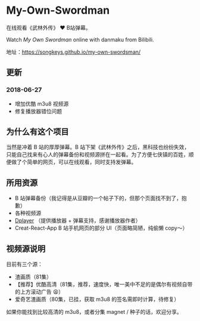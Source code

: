 # My-Own-Swordman

在线观看《武林外传》 ❤️  B站弹幕。

Watch *My Own Swordman* online with danmaku from Bilibili.

地址：<https://songkeys.github.io/my-own-swordsman/>

## 更新

### 2018-06-27

- 增加优酷 m3u8 视频源
- 修复播放器错位问题

## 为什么有这个项目

当然是冲着 B 站的厚厚弹幕。B 站下架《武林外传》之后，黑科技也纷纷失效，只能自己找来有心人的弹幕备份和视频源拼在一起看。为了方便七侠镇的百姓，顺便做了个简单的网页，可以在线观看，同时支持发弹幕。

## 所用资源

- B 站弹幕备份（我记得是从豆瓣的一个帖子下的，但那个页面找不到了，抱歉）
- 各种视频源
- [Dplayer](http://dplayer.js.org/) （提供播放器 + 弹幕支持，感谢播放器作者）
- Creat-React-App B 站手机网页的部分 UI（页面略简陋，纯偷懒 copy～）

## 视频源说明

目前有三个源：

- 渣画质（81集）
- 【推荐】优酷高清（81集，推荐，速度快，唯一美中不足的是偶尔有视频自带的上方滚动广告 😫）
- 爱奇艺渣画质（80集，已挂，获取 m3u8 的签名需即时计算，待修复）

如果你能找到比较高清的 m3u8，或者分集 magnet / 种子的话，欢迎分享。

